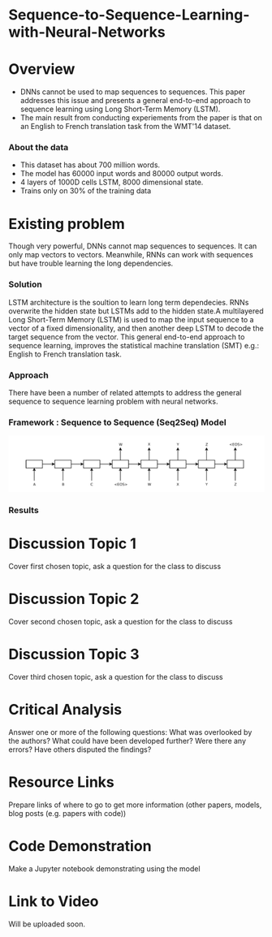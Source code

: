 # Sequence-to-Sequence-Learning-with-Neural-Networks

# Overview
- DNNs cannot be used to map sequences to sequences. This paper addresses this issue and presents a general end-to-end approach to sequence learning using Long Short-Term Memory (LSTM).
- The main result from conducting experiements from the paper is that on an English to French translation task from the WMT'14 dataset.

### About the data
- This dataset has about 700 million words.
- The model has 60000 input words and 80000 output words.
- 4 layers of 1000D cells LSTM, 8000 dimensional state.
- Trains only on 30% of the training data

# Existing problem 
Though very powerful, DNNs cannot map sequences to sequences. It can only map vectors to vectors. Meanwhile, RNNs can work with sequences but have trouble learning the long dependencies. 

### Solution
LSTM architecture is the soultion to learn long term dependecies. RNNs overwrite the hidden state but LSTMs add to the hidden state.A multilayered Long Short-Term Memory (LSTM) is used to map the input sequence to a vector of a fixed dimensionality, and then another deep LSTM to decode the target sequence from the vector. This general end-to-end approach to sequence learning, improves the statistical machine translation (SMT) e.g.: English to French translation task.



### Approach 
There have been a number of related attempts to address the general sequence to sequence learning problem with neural networks.


### Framework : Sequence to Sequence (Seq2Seq) Model

![alt text](https://github.com/muthusm/Sequence-to-Sequence-Learning-with-Neural-Networks/blob/main/Presentation/image1.png)


### Results


# Discussion Topic 1
Cover first chosen topic, ask a question for the class to discuss

# Discussion Topic 2
Cover second chosen topic, ask a question for the class to discuss

# Discussion Topic 3
Cover third chosen topic, ask a question for the class to discuss

# Critical Analysis
Answer one or more of the following questions: What was overlooked by the authors? What could have been developed further? Were there any errors? Have others disputed the findings?

# Resource Links
Prepare links of where to go to get more information (other papers, models, blog posts (e.g. papers with code))

# Code Demonstration
Make a Jupyter notebook demonstrating using the model

# Link to Video
Will be uploaded soon.
